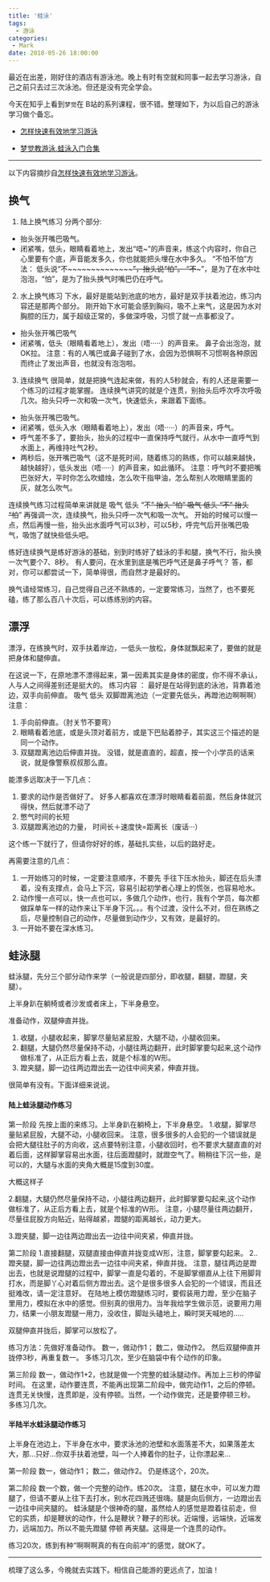 ```yaml
---
title: '蛙泳'
tags:
  - 游泳
categories:
 - Mark
date: 2018-05-26 18:00:00
---
```



最近在出差，刚好住的酒店有游泳池。晚上有时有空就和同事一起去学习游泳，自己之前只去过三次泳池。但还是没有完全学会。

今天在知乎上看到`梦觉`在 B站的系列课程，很不错。整理如下，为以后自己的游泳学习做个备忘。

- [怎样快速有效地学习游泳](https://www.zhihu.com/question/19767374/answer/18504728)

- [梦觉教游泳.蛙泳入门合集](https://www.bilibili.com/video/av5892786/)

<!--more-->

----

以下内容摘抄自[怎样快速有效地学习游泳](https://www.zhihu.com/question/19767374/answer/18504728)。

## 换气

1. 陆上换气练习
分两个部分:
- 抬头张开嘴巴吸气。
- 闭紧嘴，低头，眼睛看着地上，发出“唔~”的声音来，练这个内容时，你自己心里要有个底，声音能发多久，你也就能把头埋在水中多久。
“不怕不怕”方法：
低头说“不~~~~~~~~~~~~~~~~”，抬头说“怕”。
“不~~~”，是为了在水中吐泡泡，“怕”，是为了抬头换气时嘴巴仍在呼气。

2. 水上换气练习
下水，最好是能站到池底的地方，最好是双手扶着池边，练习内容还是那两个部分。
刚开始下水可能会感到胸闷，吸不上来气，这是因为水对胸腔的压力，属于超级正常的，多做深呼吸，习惯了就一点事都没了。
- 抬头张开嘴巴吸气
- 闭紧嘴，低头（眼睛看着地上），发出（唔·····）的声音来。
鼻子会出泡泡，就OK拉。
注意：有的人嘴巴或鼻子碰到了水，会因为恐惧啊不习惯啊各种原因而终止了发出声音，也就没有泡泡啦。

3. 连续换气
很简单，就是把换气连起来做，有的人5秒就会，有的人还是需要一个练习的过程才能掌握。
连续换气讲究的就是个连贯，别抬头后呼次呼次呼吸几次。抬头只呼一次和吸一次气，快速低头，来跟着下面练。
- 抬头张开嘴巴吸气。
- 闭紧嘴，低头入水（眼睛看着地上），发出（唔·····）的声音来，呼气。
- 呼气差不多了，要抬头，抬头的过程中一直保持呼气就行，从水中一直呼气到水面上，再维持吐气2秒。
- 两秒后，张开嘴巴吸气（这不是死时间，随着练习的熟练，你可以越来越快，越快越好），低头发出（唔·····）的声音来，如此循环。
注意：呼气时不要把嘴巴张好大，平时你怎么吹蜡烛，怎么吹干指甲油，怎么帮别人吹眼睛里面的灰，就怎么吹气。

连续换气练习过程简单来讲就是
吸气
低头 “不~~~~~~~~~~~~”
抬头 “怕~~”
吸气
低头 “不~~~~~~~~~~~~”
抬头 “怕~~”
再强调一次，连续换气，抬头只呼一次气和吸一次气。
开始的时候可以慢一点，然后再慢一些，抬头出水面呼气可以3秒，可以5秒，呼完气后开张嘴巴吸气，吸饱了就快些低头吧。

练好连续换气是练好游泳的基础，别到时练好了蛙泳的手和腿，换气不行，抬头换一次气要个7、8秒。
有人要问，在水里到底是嘴巴呼气还是鼻子呼气？
答，都对，你可以都尝试一下，简单得很，而自然才是最好的。

换气请经常练习，自己觉得自己还不熟练的，一定要常练习，当然了，也不要死磕，练了那么百八十次后，可以练练别的内容。

## 漂浮

漂浮，在练换气时，双手扶着岸边，一低头一放松，身体就飘起来了，要做的就是把身体和腿伸直。

在这说一下，在原地漂不漂得起来，第一因素其实是身体的密度，你不得不承认，人与人之间得差别还是挺大的。
练习内容 ：
最好是在站得到底的泳池，背靠着池边，双手向前伸直。 吸气 低头 双脚蹬离池边（一定要先低头，再蹬池边啊啊啊）
注意：
1. 手向前伸直。（肘关节不要弯）
2. 眼睛看着池底，或是头顶对着前方，或是下巴贴着脖子，其实这三个描述的是同一个动作。
3. 双腿蹬离池边后伸直并拢。
没错，就是直直的，超直，按一个小学员的话来说，就是像警察叔叔那么直。

能漂多远取决于一下几点：

1. 要求的动作是否做好了。 好多人都喜欢在漂浮时眼睛看着前面，然后身体就沉得快，然后就漂不动了
2. 憋气时间的长短
3. 双腿蹬离池边的力量， 时间长＋速度快=距离长（废话···）

这个练一下就行了，但请你好好的练，基础扎实些，以后的路好走。

再需要注意的几点：
1. 一开始练习的时候，一定要注意顺序，不要先 手往下压水抬头，脚还在后头漂着，没有支撑点，会马上下沉，容易引起初学者心理上的慌张，也容易呛水。
2. 动作慢一点可以，快一点也可以，多做几个动作，也行，我有个学员，每次都做踩单车一样的动作来让下半身下沉。。。有个过渡，没什么不对，但在熟练之后，尽量控制自己的动作，尽量做到动作少，又有效，是最好的。
3. 一开始不要在深水练习。

## 蛙泳腿

蛙泳腿，先分三个部分动作来学（一般说是四部分，即收腿，翻腿，蹬腿，夹腿）。

上半身趴在躺椅或者沙发或者床上，下半身悬空。

准备动作，双腿伸直并拢。
1. 收腿，小腿收起来，脚掌尽量贴紧屁股，大腿不动，小腿收回来。
2. 翻腿，大腿仍然尽量保持不动，小腿往两边翻开，此时脚掌要勾起来,这个动作做标准了，从正后方看上去，就是个标准的Ｗ形。
3. 蹬夹腿，脚一边往两边蹬出去一边往中间夹紧，伸直并拢。

很简单有没有。下面详细来说说。

#### 陆上蛙泳腿动作练习

第一阶段
先按上面的来练习。上半身趴在躺椅上，下半身悬空。
1.收腿，脚掌尽量贴紧屁股，大腿不动，小腿收回来。
注意，很多很多的人会犯的一个错误就是会把大腿往肚子的方向收，这点要特别注意，小腿收回时，也不要求大腿直直的对着后面，这样脚掌容易出水面，往后面蹬腿时，就蹬空气了。稍稍往下沉一些，是可以的，大腿与水面的夹角大概是15度到30度。

大概这样子


2.翻腿，大腿仍然尽量保持不动，小腿往两边翻开，此时脚掌要勾起来,这个动作做标准了，从正后方看上去，就是个标准的Ｗ形。
注意，小腿尽量往两边翻开，尽量往屁股方向贴近，贴得越紧，蹬腿的距离越长，动力更大。

3.蹬夹腿，脚一边往两边蹬出去一边往中间夹紧，伸直并拢。


第二阶段
1.直接翻腿，双腿直接由伸直并拢变成Ｗ形，注意，脚掌要勾起来。
2..蹬夹腿，脚一边往两边蹬出去一边往中间夹紧，伸直并拢。
注意，腿往两边是蹬出去，也就是说蹬腿的过程中，脚掌一直是勾着的，不是脚掌绷直从上往下用脚背打水，而是脚丫心对着后侧方蹬出去。这个是很多很多人会犯的一个错误，而且还挺难改，请一定注意好。
在陆地上模仿蹬腿练习时，要假装用力蹬，至少在脑子里用力，模拟在水中的感觉。但别真的很用力。当年我给学生做示范，说要用力用力，结果一小朋友蹬腿一用力，没收住，脚趾头磕地上，瞬时哭天喊地的…..

双腿伸直并拢后，脚掌可以放松了。

练习方法：先做好准备动作。
数一，做动作1；
数二，做动作2。
然后双腿伸直并拢停3秒，再重复数一。
多练习几次，至少在脑袋中有个动作的印象。


第三阶段
数一，做动作1+2，也就是做一个完整的蛙泳腿动作。再加上三秒的停留时间。
在这里，动作要连贯，不能再出现第二阶段中，做完动作1，之后的停顿。
连贯无关快慢，连贯即是，没有停顿。当然，一个动作做完，还是要停顿三秒。
多练习几次。

#### 半陆半水蛙泳腿动作练习
上半身在池边上，下半身在水中，要求泳池的池壁和水面落差不大，如果落差太大，那...只好...你双手扶着池壁，叫一个人捧着你的肚子，让你漂起来...

第一阶段
数一，做动作1；
数二，做动作2。
仍是练这个，20次。

第二阶段
数一个数，做一个完整的动作。练20次。
注意，腿在水中，可以发力蹬腿了，但请不要从上往下去打水，别水花四溅还很嗨。腿是向后侧方，一边蹬出去一边往中间夹腿的。
蛙泳腿是个很神奇的腿，虽然给人的感觉是蹬着往前走，但它的实质，却是鞭状的动作，什么是鞭状？鞭子的形状。近端慢，远端快，近端发力，远端加力。所以不能先蹬腿 停顿 再夹腿。这得是一个连贯的动作。

练习20次，练到有种“啊啊啊真的有在向前冲”的感觉，就OK了。

----

梳理了这么多，今晚就去实践下。相信自己能游的更远点了，加油！